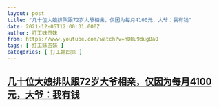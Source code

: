 ```yaml
---
layout: post
title: "几十位大娘排队跟72岁大爷相亲，仅因为每月4100元，大爷：我有钱"
date: 2021-12-05T12:00:31.000Z
author: 打工妹四妹
from: https://www.youtube.com/watch?v=hDHu9dugBaQ
tags: [ 打工妹四妹 ]
categories: [ 打工妹四妹 ]
---
```

<!--1638705631000-->
[几十位大娘排队跟72岁大爷相亲，仅因为每月4100元，大爷：我有钱](https://www.youtube.com/watch?v=hDHu9dugBaQ)
------

<div>

</div>
